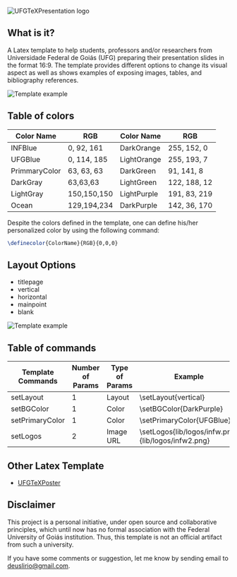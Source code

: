 ![UFGTeXPresentation logo](https://raw.githubusercontent.com/deuslirio/UFGTeX-Presentation/master/readme/ufgtexpresentation.png)

## What is it?
A Latex template to help students, professors and/or researchers from Universidade Federal de Goiás (UFG) preparing their 
presentation slides in the format 16:9. The template provides different options to change its visual aspect as well as shows examples
of exposing images, tables, and bibliography references.

![Template example](https://raw.githubusercontent.com/deuslirio/UFGTeX-Presentation/master/readme/title_layout_print.png)

## Table of colors

| Color Name    | RGB         | Color Name  | RGB          |
|---------------|-------------|-------------|--------------|
| INFBlue       | 0, 92, 161  | DarkOrange  | 255, 152, 0  |
| UFGBlue       | 0, 114, 185 | LightOrange | 255, 193, 7  |
| PrimmaryColor | 63, 63, 63  | DarkGreen   | 91, 141, 8   |
| DarkGray      | 63,63,63    | LightGreen  | 122, 188, 12 |
| LightGray     | 150,150,150 | LightPurple | 191, 83, 219 |
| Ocean         | 129,194,234 | DarkPurple  | 142, 36, 170 |

Despite the colors defined in the template, one can define his/her personalized color by using the following command:
```tex
\definecolor{ColorName}{RGB}{0,0,0}
```

## Layout Options
  - titlepage
  - vertical
  - horizontal
  - mainpoint
  - blank
  
 ![Template example](https://raw.githubusercontent.com/deuslirio/UFGTeX-Presentation/master/readme/layouts.png) 

## Table of commands

| Template Commands  | Number of Params | Type of Params | Example                                            |
|--------------------|------------------|----------------|----------------------------------------------------|
| setLayout          | 1                | Layout         | \setLayout{vertical}                               |
| setBGColor         | 1                | Color          | \setBGColor{DarkPurple}                            |
| setPrimaryColor    | 1                | Color          | \setPrimaryColor{UFGBlue}                          |
| setLogos           | 2                | Image URL      | \setLogos{lib/logos/infw.png}{lib/logos/infw2.png} |

## Other Latex Template

- [UFGTeXPoster](https://github.com/altinodantas/ufgtexposter)

## Disclaimer

This project is a personal initiative, under open source and collaborative principles, which until now has no formal association with the Federal University of Goiás institution. Thus, this template is not an official artifact from such a university.

If you have some comments or suggestion, let me know by sending email to deuslirio@gmail.com.
